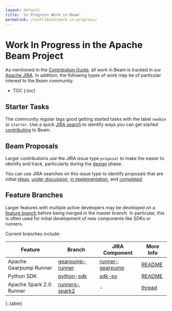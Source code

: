 ```yaml
---
layout: default
title: 'In Progress Work in Beam'
permalink: /contribute/work-in-progress/
---
```


# Work In Progress in the Apache Beam Project

As mentioned in the [Contribution Guide](/contribute/contribution-guide/), all work in Beam is tracked in our [Apache JIRA](https://issues.apache.org/jira/browse/BEAM). In addition, the following types of work may be of particular interest to the Beam community.

* TOC
{:toc}


## Starter Tasks

The community regular tags good getting started tasks with the label `newbie` or `starter`. Use a quick [JIRA search](https://issues.apache.org/jira/issues?jql=project%20%3D%20BEAM%20AND%20resolution%20%3D%20Unresolved%20AND%20labels%20in%20(newbie%2C%20starter)) to identify ways you can get started [contributing](/contribute/contribution-guide/) to Beam.

## Beam Proposals

Larger contributions use the JIRA issue type `proposal` to make the easier to identify and track, particularly during the [design](/contribute/contribution-guide#design) phase.

You can use JIRA searches on this issue type to identify proposals that are initial [ideas](TODO), [under discussion](TODO), [in implementation](TODO), and [completed](TODO).

## Feature Branches

Larger features with multiple active developers may be developed on a [feature branch](/contribute/contribution-guide/#feature-branches) before being merged in the master branch. In particular, this is often used for initial development of new components like SDKs or runners.

Current branches include:

| Feature | Branch | JIRA Component | More Info |
| ---- | ---- | ---- | ---- |
| Apache Gearpump Runner | [gearpump-runner](https://github.com/apache/incubator-beam/tree/gearpump-runner) | [runner-gearpump](https://issues.apache.org/jira/browse/BEAM/component/12330829) | [README](https://github.com/apache/incubator-beam/blob/gearpump-runner/runners/gearpump/README.md) |
| Python SDK | [python-sdk](https://github.com/apache/incubator-beam/tree/python-sdk) | [sdk-py](https://issues.apache.org/jira/browse/BEAM/component/12328910) | [README](https://github.com/apache/incubator-beam/blob/python-sdk/sdks/python/README.md) |
| Apache Spark 2.0 Runner | [runners-spark2](https://github.com/apache/incubator-beam/tree/runners-spark2) | - | [thread](https://lists.apache.org/thread.html/e38ac4e4914a6cb1b865b1f32a6ca06c2be28ea4aa0f6b18393de66f@%3Cdev.beam.apache.org%3E) |
{:.table}

